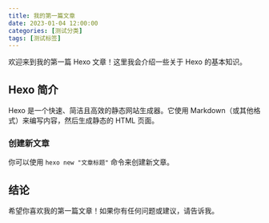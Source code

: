 ```yaml
---
title: 我的第一篇文章
date: 2023-01-04 12:00:00
categories: [测试分类]
tags: [测试标签]
---
```


欢迎来到我的第一篇 Hexo 文章！这里我会介绍一些关于 Hexo 的基本知识。

## Hexo 简介

Hexo 是一个快速、简洁且高效的静态网站生成器。它使用 Markdown（或其他格式）来编写内容，然后生成静态的 HTML 页面。

### 创建新文章

你可以使用 `hexo new "文章标题"` 命令来创建新文章。

## 结论

希望你喜欢我的第一篇文章！如果你有任何问题或建议，请告诉我。